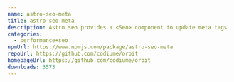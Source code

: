```yaml
---
name: astro-seo-meta
title: astro-seo-meta
description: Astro seo provides a <Seo> component to update meta tags
categories:
  - performance+seo
npmUrl: https://www.npmjs.com/package/astro-seo-meta
repoUrl: https://github.com/codiume/orbit
homepageUrl: https://github.com/codiume/orbit
downloads: 3573
---
```

